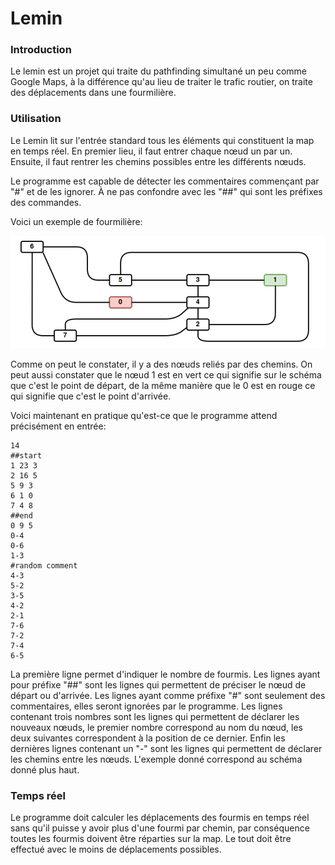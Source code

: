 # Lemin

### Introduction

Le lemin est un projet qui traite du pathfinding simultané un peu comme Google Maps, à la différence qu'au lieu de traiter le trafic routier, on traite des déplacements dans une fourmilière.



### Utilisation

Le Lemin lit sur l'entrée standard tous les éléments qui constituent la map en temps réel. En premier lieu, il faut entrer chaque nœud un par un. Ensuite, il faut rentrer les chemins possibles entre les différents nœuds.

Le programme est capable de détecter les commentaires commençant par "#" et de les ignorer. À ne pas confondre avec les "##"  qui sont les préfixes des commandes.&#x20;

Voici un exemple de fourmilière:

![](.gitbook/assets/image.png)

Comme on peut le constater, il y a des nœuds reliés par des chemins. On peut aussi constater que le nœud 1 est en vert ce qui signifie sur le schéma que c'est le point de départ, de la même manière que le 0 est en rouge ce qui signifie que c'est le point d'arrivée.&#x20;

Voici maintenant en pratique qu'est-ce que le programme attend précisément en entrée:

```
14
##start
1 23 3
2 16 5
5 9 3
6 1 0
7 4 8
##end
0 9 5
0-4
0-6
1-3
#random comment
4-3
5-2
3-5
4-2
2-1
7-6
7-2
7-4
6-5
```

La première ligne permet d'indiquer le nombre de fourmis. Les lignes ayant pour préfixe "##" sont les lignes qui permettent de préciser le nœud de départ ou d'arrivée. Les lignes ayant comme préfixe "#" sont seulement des commentaires, elles seront ignorées par le programme. Les lignes contenant trois nombres sont les lignes qui permettent de déclarer les nouveaux nœuds, le premier nombre correspond au nom du nœud, les deux suivantes correspondent à la position de ce dernier. Enfin les dernières lignes contenant un "-" sont les lignes qui permettent de déclarer les chemins entre les nœuds. L'exemple donné correspond au schéma donné plus haut.

### Temps réel

Le programme doit calculer les déplacements des fourmis en temps réel sans qu'il puisse y avoir plus d'une fourmi par chemin, par conséquence toutes les fourmis doivent être réparties sur la map. Le tout doit être effectué avec le moins de déplacements possibles.

